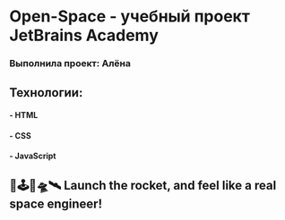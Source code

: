 # Open-Space - yчебный проект JetBrains Academy
### Выполнила проект: Алёна

## Технологии:
#### - HTML
#### - CSS 
#### - JavaScript


##  🌌🕹🚀🛸🛰 Launch the rocket, and feel like a real space engineer!
